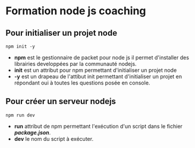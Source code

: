 # Formation node js coaching

## Pour initialiser un projet node

``` console
npm init -y
```

* **npm** est le gestionnaire de packet pour node js il permet d'installer des librairies developpées par la communauté nodejs.
* **init** est un attribut pour npm permettant d'initialiser un projet node
* **-y** est un drapeau de l'attibut init permettant d'initialiser un projet en répondant oui à toutes les questions posée en console.


## Pour créer un serveur nodejs

``` console
npm run dev
```

* **run** attribut de npm permettant l'exécution d'un script dans le fichier ***package.json***.
* **dev** le nom du script à exécuter.